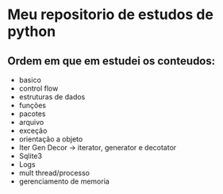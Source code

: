 # Meu repositorio de estudos de python

## Ordem em que em estudei os conteudos:
- basico
- control flow
- estruturas de dados
- funções
- pacotes
- arquivo
- exceção
- orientação a objeto
- Iter Gen Decor -> iterator, generator e decotator
- Sqlite3
- Logs
- mult thread/processo
- gerenciamento de memoria